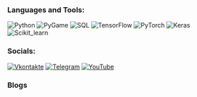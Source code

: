 
### Languages and Tools:

![Python](https://img.shields.io/badge/-Python-950008?style=for-the-badge&logo=python&logoColor=47C5FB)
![PyGame](https://img.shields.io/badge/-PyGame-090909?style=for-the-badge&logo=WeGame&logoColor=097CDB)
![SQL](https://img.shields.io/badge/-SQL-090909?style=for-the-badge&logo=MySQL&logoColor=F8C52C)
![TensorFlow](https://img.shields.io/badge/-TensorFlow-090909?style=for-the-badge&logo=tensorflow&logoColor=F88C00)
![PyTorch](https://img.shields.io/badge/-PyTorch-090909?style=for-the-badge&logo=PyTorch&logoColor=E9D54D)
![Keras](https://img.shields.io/badge/-Keras-090909?style=for-the-badge&logo=Keras&logoColor=E9D54D)
![Scikit_learn](https://img.shields.io/badge/-Scikit_learn-090909?style=for-the-badge&logo=Scikitlearn&logoColor=E9D54D)


### Socials:

[![Vkontakte](https://img.shields.io/badge/-Vkontakte-090909?style=for-the-badge&logo=Vk&logoColor=4F7DB3)](https://vk.com/alexeyshpavda)
[![Telegram](https://img.shields.io/badge/-Telegram-090909?style=for-the-badge&logo=telegram&logoColor=27A0D9)](https://t.me/malinin_danila)
[![YouTube](https://img.shields.io/badge/-YouTube-090909?style=for-the-badge&logo=YouTube&logoColor=FF0000)](https://www.youtube.com/@bumbum3229)

### Blogs
<!-- YOUTUBE:START -->
<!-- YOUTUBE:END -->

<!--
**MALINAYAGODA/MALINAYAGODA** is a ✨ _special_ ✨ repository because its `README.md` (this file) appears on your GitHub profile.

Here are some ideas to get you started:

- 🔭 I’m currently working on ...
- 🌱 I’m currently learning ...
- 👯 I’m looking to collaborate on ...
- 🤔 I’m looking for help with ...
- 💬 Ask me about ...
- 📫 How to reach me: ...
- 😄 Pronouns: ...
- ⚡ Fun fact: ...
-->
